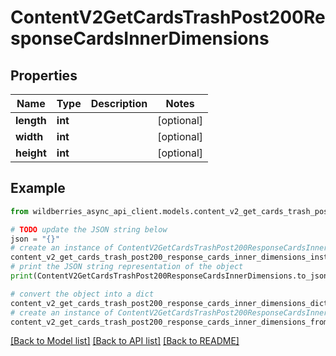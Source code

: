 # ContentV2GetCardsTrashPost200ResponseCardsInnerDimensions


## Properties

Name | Type | Description | Notes
------------ | ------------- | ------------- | -------------
**length** | **int** |  | [optional] 
**width** | **int** |  | [optional] 
**height** | **int** |  | [optional] 

## Example

```python
from wildberries_async_api_client.models.content_v2_get_cards_trash_post200_response_cards_inner_dimensions import ContentV2GetCardsTrashPost200ResponseCardsInnerDimensions

# TODO update the JSON string below
json = "{}"
# create an instance of ContentV2GetCardsTrashPost200ResponseCardsInnerDimensions from a JSON string
content_v2_get_cards_trash_post200_response_cards_inner_dimensions_instance = ContentV2GetCardsTrashPost200ResponseCardsInnerDimensions.from_json(json)
# print the JSON string representation of the object
print(ContentV2GetCardsTrashPost200ResponseCardsInnerDimensions.to_json())

# convert the object into a dict
content_v2_get_cards_trash_post200_response_cards_inner_dimensions_dict = content_v2_get_cards_trash_post200_response_cards_inner_dimensions_instance.to_dict()
# create an instance of ContentV2GetCardsTrashPost200ResponseCardsInnerDimensions from a dict
content_v2_get_cards_trash_post200_response_cards_inner_dimensions_from_dict = ContentV2GetCardsTrashPost200ResponseCardsInnerDimensions.from_dict(content_v2_get_cards_trash_post200_response_cards_inner_dimensions_dict)
```
[[Back to Model list]](../README.md#documentation-for-models) [[Back to API list]](../README.md#documentation-for-api-endpoints) [[Back to README]](../README.md)


